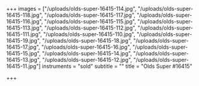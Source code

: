 +++
images = ["/uploads/olds-super-16415-114.jpg", "/uploads/olds-super-16415-118.jpg", "/uploads/olds-super-16415-117.jpg", "/uploads/olds-super-16415-116.jpg", "/uploads/olds-super-16415-115.jpg", "/uploads/olds-super-16415-113.jpg", "/uploads/olds-super-16415-112.jpg", "/uploads/olds-super-16415-111.jpg", "/uploads/olds-super-16415-110.jpg", "/uploads/olds-super-16415-19.jpg", "/uploads/olds-super-16415-18.jpg", "/uploads/olds-super-16415-17.jpg", "/uploads/olds-super-16415-16.jpg", "/uploads/olds-super-16415-15.jpg", "/uploads/olds-super-16415-14.jpg", "/uploads/olds-super-16415-13.jpg", "/uploads/olds-super-16415-12.jpg", "/uploads/olds-super-16415-11.jpg"]
instruments = "sold"
subtitle = ""
title = "Olds Super #16415"

+++
